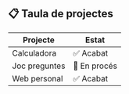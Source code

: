


## 📋 Taula de projectes

| Projecte         | Estat     |
|------------------|-----------|
| Calculadora      | ✅ Acabat |
| Joc preguntes    | 🔧 En procés |
| Web personal     | ✅ Acabat |
